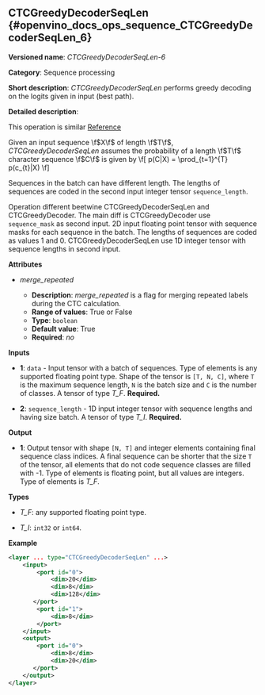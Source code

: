 ## CTCGreedyDecoderSeqLen <a name="CTCGreedyDecoderSeqLen"></a> {#openvino_docs_ops_sequence_CTCGreedyDecoderSeqLen_6}

**Versioned name**: *CTCGreedyDecoderSeqLen-6*

**Category**: Sequence processing

**Short description**: *CTCGreedyDecoderSeqLen* performs greedy decoding on the logits given in input (best path).

**Detailed description**:

This operation is similar [Reference](https://www.tensorflow.org/api_docs/python/tf/nn/ctc_greedy_decoder)

Given an input sequence \f$X\f$ of length \f$T\f$, *CTCGreedyDecoderSeqLen* assumes the probability of a length \f$T\f$ character sequence \f$C\f$ is given by
\f[
p(C|X) = \prod_{t=1}^{T} p(c_{t}|X)
\f]

Sequences in the batch can have different length. The lengths of sequences are coded in the second input integer tensor `sequence_length`.

Operation different beetwine CTCGreedyDecoderSeqLen and CTCGreedyDecoder. 
The main diff is CTCGreedyDecoder use `sequence_mask` as second input. 2D input floating point tensor with sequence masks for each sequence in the batch. The lengths of sequences are coded as values 1 and 0. CTCGreedyDecoderSeqLen use 1D integer tensor with sequence lengths in second input.

**Attributes**

* *merge_repeated*

  * **Description**: *merge_repeated* is a flag for merging repeated labels during the CTC calculation.
  * **Range of values**: True or False
  * **Type**: `boolean`
  * **Default value**: True
  * **Required**: *no*

**Inputs**

* **1**: `data` - Input tensor with a batch of sequences. Type of elements is any supported floating point type. Shape of the tensor is `[T, N, C]`, where `T` is the maximum sequence length, `N` is the batch size and `C` is the number of classes. A tensor of type *T_F*. **Required.**

* **2**: `sequence_length` - 1D input integer tensor with sequence lengths and having size batch. A tensor of type *T_I*. **Required.**

**Output**

* **1**: Output tensor with shape `[N, T]` and integer elements containing final sequence class indices. A final sequence can be shorter that the size `T` of the tensor, all elements that do not code sequence classes are filled with -1. Type of elements is floating point, but all values are integers. Type of elements is *T_F*.

**Types**

* *T_F*: any supported floating point type.

* *T_I*: `int32` or `int64`.

**Example**

```xml
<layer ... type="CTCGreedyDecoderSeqLen" ...>
    <input>
        <port id="0">
            <dim>20</dim>
            <dim>8</dim>
            <dim>128</dim>
       </port>
        <port id="1">
            <dim>8</dim>
        </port>
    </input>
    <output>
        <port id="0">
            <dim>8</dim>
            <dim>20</dim>
       </port>
    </output>
</layer>
```